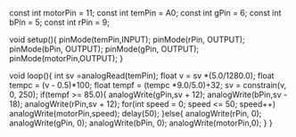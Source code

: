 const int motorPin = 11;
const int temPin = A0;
const int gPin = 6;
const int bPin = 5;
const int rPin = 9;


void setup(){
 pinMode(temPin,INPUT);
 pinMode(rPin, OUTPUT);
 pinMode(bPin, OUTPUT);
 pinMode(gPin, OUTPUT);
 pinMode(motorPin,OUTPUT);
}

void loop(){
 int sv =analogRead(temPin);
 float v = sv *(5.0/1280.0);
 float tempc = (v - 0.5)*100;
 float tempf = (tempc *9.0/5.0)+32;
 sv = constrain(v, 0, 250);
  if(tempf >= 85.0){
    analogWrite(gPin,sv + 12);
    analogWrite(bPin,sv - 18);
    analogWrite(rPin,sv + 12);
    for(int speed = 0; speed <= 50; speed++)
    analogWrite(motorPin,speed);
    delay(50);
  }else{
    analogWrite(rPin, 0);
    analogWrite(gPin, 0);
    analogWrite(bPin, 0);
   analogWrite(motorPin,0);
  } 
}

